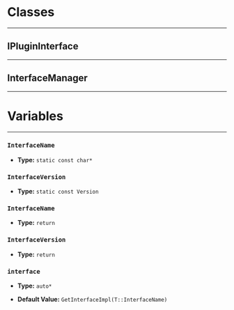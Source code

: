 # Classes
---

## IPluginInterface
---



## InterfaceManager
---




# Variables
---

### `InterfaceName`

- **Type:** `static const char*`



### `InterfaceVersion`

- **Type:** `static const Version`



### `InterfaceName`

- **Type:** `return`



### `InterfaceVersion`

- **Type:** `return`



### `interface`

- **Type:** `auto*`

- **Default Value:** `GetInterfaceImpl(T::InterfaceName)`


